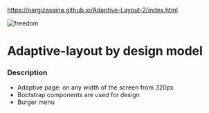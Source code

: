 https://nargizasaina.github.io/Adaptive-Layout-2/index.html

![freedom](https://user-images.githubusercontent.com/105772899/201864951-c0b12c8e-87d0-4e09-9317-2c767fc8cad7.jpg)

# Adaptive-layout by design model

### Description

* Adaptive page: on any width of the screen from 320px
* Bootstrap components are used for design
* Burger menu
